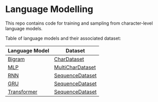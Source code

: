 # Language Modelling

This repo contains code for training and sampling from character-level language models.

Table of language models and their associated dataset:

| **Language Model**                      | **Dataset**                                           |
| --------------------------------------- | ----------------------------------------------------- |
| [Bigram](lm/models/bigram.py)           | [CharDataset](datasets/char_dataset.py)               |
| [MLP](lm/models/mlp.py)                 | [MultiCharDataset](lm/datasets/multi_char_dataset.py) |
| [RNN](lm/models/rnn.py)                 | [SequenceDataset](lm/datasets/sequence_dataset.py)    |
| [GRU](lm/models/rnn.py)                 | [SequenceDataset](lm/datasets/sequence_dataset.py)    |
| [Transformer](lm/models/transformer.py) | [SequenceDataset](lm/datasets/sequence_dataset.py)    |
